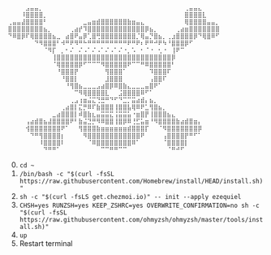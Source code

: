 ```
⠀⠀⠀⠀⣠⣤⣤⡀⠀⠀⠀⠀⠀⠀⠀⠀⠀⠀⠀⠀⠀⠀⠀⠀⠀⠀⠀⠀⠀⠀⠀⠀⠀⠀⠀⠀⠀⠀⠀⠀⢀⣤⣤⣄⠀⠀⠀⠀
⠀⠀⠀⠸⣿⣿⣿⣿⡀⠀⠀⠀⠀⠀⠀⠀⠀⠀⠀⠀⠀⠀⠀⠀⠀⠀⠀⠀⠀⠀⠀⠀⠀⠀⠀⠀⠀⠀⠀⠀⣿⣿⣿⣿⣇⠀⠀⠀
⢀⣤⣤⣼⣿⣿⣿⣿⠃⠀⠀⠀⠀⠀⠀⠀⠀⣀⣤⣶⣾⣿⣿⣿⣿⣿⣿⣷⣶⣤⣄⠀⠀⠀⠀⠀⠀⠀⠀⠀⢿⣿⣿⣿⣿⣤⣤⡀
⣿⣿⣿⣿⣿⣿⣿⣿⣦⡀⠀⠀⠀⠀⢀⣴⡞⠹⣿⣿⣿⣿⣿⣿⣿⣿⣿⣿⣿⣿⣿⡿⣦⡀⠀⠀⠀⠀⢀⣴⣶⣿⣿⣿⣿⣿⣿⣿
⠙⠿⣿⡿⠏⢿⣿⣿⣿⣿⣦⣀⠀⣴⣿⠟⣤⡿⢁⣿⢛⣿⣿⣿⣿⣿⣿⣿⣿⡈⢿⣤⡙⣿⣦⡀⢀⣰⣿⣿⣿⣿⡿⠙⢿⣿⠿⠋
⠀⠀⠀⠀⠀⠀⠙⠻⣿⣿⣿⠃⠺⠛⠟⠻⠛⠓⠛⠛⠛⠛⠛⠛⠛⠛⠛⠟⠛⠟⠆⠟⠛⠚⠟⠳⠘⣿⣿⣿⡿⠋⠀⠀⠀⠀⠀⠀
⠀⠀⠀⠀⠀⠀⠀⠀⠈⠻⡏⠀⡀⠂⠌⠀⠌⠠⠁⠌⠠⠁⠌⠠⠁⠌⠐⡀⠡⠀⠂⠈⠐⠀⢂⠐⠀⢸⠟⠉⠀⠀⠀⠀⠀⠀⠀⠀
⠀⠀⠀⠀⠀⠀⠀⠀⠀⠀⢸⣿⣿⣿⣿⣿⣿⣿⣿⣿⣿⣿⣿⣿⣿⣿⣿⣿⣿⣿⣿⣿⣿⣿⣿⣿⣿⡿⠀⠀⠀⠀⠀⠀⠀⠀⠀⠀
⠀⠀⠀⠀⠀⠀⠀⠀⠀⠀⠈⢿⣿⣿⣿⣿⡿⠋⠉⠉⠉⠻⣿⣿⣿⣿⣿⠟⠉⠉⠛⠿⣿⣿⣿⣿⣿⠃⠀⠀⠀⠀⠀⠀⠀⠀⠀⠀
⠀⠀⠀⠀⠀⠀⠀⠀⠀⠀⠀⠘⣿⣿⣿⡟⠀⠀⠀⠀⠀⠀⢻⣿⣿⣿⠁⠀⠀⠀⠀⠀⠹⣿⣿⣿⠏⠀⠀⠀⠀⠀⠀⠀⠀⠀⠀⠀
⠀⠀⠀⠀⠀⠀⠀⠀⠀⠀⠀⠀⠘⣿⣿⡇⠀⠀⠀⠀⠀⠀⣸⣿⣿⣿⠀⠀⠀⠀⠀⠀⢠⣿⣿⠏⠀⠀⠀⠀⠀⠀⠀⠀⠀⠀⠀⠀
⠀⠀⠀⠀⠀⠀⠀⠀⠀⠀⠀⠀⠀⠘⢻⣿⣦⣀⣀⣀⣠⣴⣿⡿⠿⣿⣷⣄⣀⣀⣀⣤⣿⠟⠁⠀⠀⠀⠀⠀⠀⠀⠀⠀⠀⠀⠀⠀
⠀⠀⠀⠀⠀⠀⠀⠀⠀⠀⠀⠀⠀⠀⠀⠉⠻⢿⣿⣿⣿⣿⣇⠀⠀⣨⣿⣿⣿⣿⠿⠋⠁⠀⠀⠀⠀⠀⠀⠀⠀⠀⠀⠀⠀⠀⠀⠀
⠀⠀⠀⠀⠀⠀⠀⠀⠀⠀⠀⠀⠀⠀⢀⣠⢰⣶⣬⣍⢙⣛⠛⠙⠋⠙⣉⡉⣭⣴⣾⡄⣦⡀⠀⠀⠀⠀⠀⠀⠀⠀⠀⠀⠀⠀⠀⠀
⠀⠀⠀⠀⠀⠀⠀⠀⠀⠀⠀⠀⢀⣴⣿⡇⣍⡛⠿⠏⣷⣿⣿⣿⢸⣿⣿⣧⢿⠿⠟⣁⢻⣿⣦⡀⠀⠀⠀⠀⠀⠀⠀⠀⠀⠀⠀⠀
⠀⠀⠀⠀⠀⠀⠀⠀⠀⠀⣀⣴⣿⣿⣿⡇⠾⣿⣷⣆⣤⣭⣭⣍⢨⣭⣭⣥⠐⣶⣿⡟⢸⣿⣿⣿⣦⣄⠀⠀⠀⠀⠀⠀⠀⠀⠀⠀
⠀⠀⠀⠀⢠⣴⣾⣿⣦⣼⣿⣿⣿⣿⠟⠃⣷⣬⣙⡛⠻⠿⣿⣿⢸⣿⡿⠿⢘⣋⣥⣶⠘⠻⣿⣿⣿⣿⣷⣴⣾⣿⣶⡄⠀⠀⠀⠀
⠀⠀⠀⠀⢺⣿⣿⣿⣿⣿⣿⣿⠟⠁⠀⠀⢻⣿⣿⣿⣷⣶⣶⣶⣶⣶⣶⣾⣿⣿⣿⡏⠀⠀⠈⠻⣿⣿⣿⣿⣿⣿⣿⡿⠀⠀⠀⠀
⠀⠀⠀⠀⠀⠙⠛⢻⣿⣿⣿⣿⡆⠀⠀⠀⠀⠻⣿⣿⣿⣿⣿⣿⣿⣿⣿⣿⣿⣿⠟⠀⠀⠀⠀⢠⣿⣿⣿⣿⡟⠛⠋⠁⠀⠀⠀⠀
⠀⠀⠀⠀⠀⠀⠀⠸⣿⣿⣿⣿⠇⠀⠀⠀⠀⠀⠈⠿⣿⣿⣿⣿⣿⣿⣿⣿⠿⠁⠀⠀⠀⠀⠀⠈⣿⣿⣿⣿⡇⠀⠀⠀⠀⠀⠀⠀
⠀⠀⠀⠀⠀⠀⠀⠀⠙⠛⠛⠁⠀⠀⠀⠀⠀⠀⠀⠀⠀⠉⠉⠛⠛⠉⠉⠀⠀⠀⠀⠀⠀⠀⠀⠀⠈⠛⠚⠋⠀⠀⠀⠀⠀⠀⠀⠀
```

0. `cd ~`
1. `/bin/bash -c "$(curl -fsSL https://raw.githubusercontent.com/Homebrew/install/HEAD/install.sh)"`
2. `sh -c "$(curl -fsLS get.chezmoi.io)" -- init --apply ezequiel`
3. `CHSH=yes RUNZSH=yes KEEP_ZSHRC=yes OVERWRITE_CONFIRMATION=no sh -c "$(curl -fsSL https://raw.githubusercontent.com/ohmyzsh/ohmyzsh/master/tools/install.sh)"`
4. `up`
5. Restart terminal
